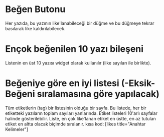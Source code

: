 # Beğen Butonu
Her yazıda, bu yazının like'lanabileceği bir düğme ve bu düğmeye tekrar basılarak like kaldırılabilecek.

# Ençok beğenilen 10 yazı bileşeni
Listenin en üst 10 yazısı widget olarak kullanılır (like sayıları ile birlikte).

# Beğeniye göre en iyi listesi (-Eksik- Beğeni sıralamasına göre yapılacak)
Tüm etiketlerin (tag) bir listesinin olduğu bir sayfa. Bu listede, her bir etiketteki yazıların toplam sayıları yanlarında. 
Etiket listeleri 10'arlı sayfalar halinde gösterilebilir.
Liste, en çok like'lanan etiket en üstte, en az tutulan etiket en altta olacak biçimde sıralanır.
kısa kod: [likes title="Anahtar Kelimeler"]
